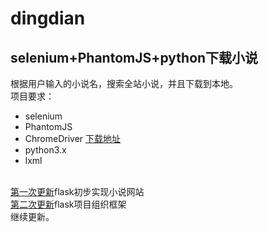 # dingdian
selenium+PhantomJS+python下载小说
----
根据用户输入的小说名，搜索全站小说，并且下载到本地。<br>
项目要求：<br>
	<ul>
		<li>selenium</li>
		<li>PhantomJS</li>
		<li>ChromeDriver
			<a href="https://sites.google.com/a/chromium.org/chromedriver/downloads">下载地址</a>
		</li>
		<li>python3.x</li>
		<li>lxml</li>
	</ul>
<br>
<a href="https://github.com/Blackyukun/dingdian/tree/second">第一次更新</a>flask初步实现小说网站<br>
<a href="https://github.com/Blackyukun/dingdian/tree/third">第二次更新</a>flask项目组织框架
<br>
继续更新。
